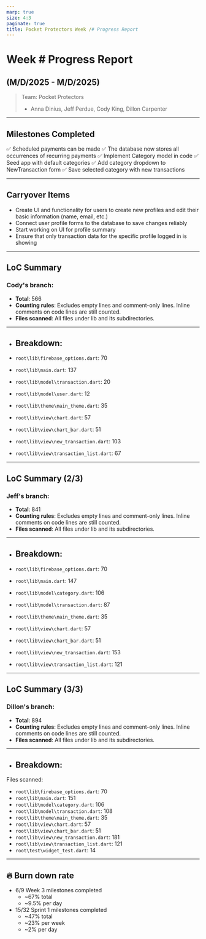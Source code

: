 ```yaml
---
marp: true
size: 4:3
paginate: true
title: Pocket Protectors Week /# Progress Report
---
```


# Week # Progress Report

## (M/D/2025 - M/D/2025)

> Team: Pocket Protectors
>
> - Anna Dinius, Jeff Perdue, Cody King, Dillon Carpenter

---

## Milestones Completed

✅ Scheduled payments can be made
✅ The database now stores all occurrences of recurring payments
✅ Implement Category model in code
✅ Seed app with default categories
✅ Add category dropdown to NewTransaction form
✅ Save selected category with new transactions

---

## Carryover Items

- Create UI and functionality for users to create new profiles and edit their basic information (name, email, etc.)
- Connect user profile forms to the database to save changes reliably
- Start working on UI for profile summary
- Ensure that only transaction data for the specific profile logged in is showing

---

## LoC Summary

### Cody's branch:

- **Total**: 566
- **Counting rules**: Excludes empty lines and comment-only lines. Inline comments on code lines are still counted.
- **Files scanned**: All files under lib and its subdirectories.

---

- ## Breakdown:

- `root\lib\firebase_options.dart`: 70
- `root\lib\main.dart`: 137
- `root\lib\model\transaction.dart`: 20
- `root\lib\model\user.dart`: 12
- `root\lib\theme\main_theme.dart`: 35
- `root\lib\view\chart.dart`: 57
- `root\lib\view\chart_bar.dart`: 51
- `root\lib\view\new_transaction.dart`: 103
- `root\lib\view\transaction_list.dart`: 67

---

## LoC Summary (2/3)

### Jeff's branch:

- **Total**: 841
- **Counting rules**: Excludes empty lines and comment-only lines. Inline comments on code lines are still counted.
- **Files scanned**: All files under lib and its subdirectories.

---

- ## Breakdown:

- `root\lib\firebase_options.dart`: 70
- `root\lib\main.dart`: 147
- `root\lib\model\category.dart`: 106
- `root\lib\model\transaction.dart`: 87
- `root\lib\theme\main_theme.dart`: 35
- `root\lib\view\chart.dart`: 57
- `root\lib\view\chart_bar.dart`: 51
- `root\lib\view\new_transaction.dart`: 153
- `root\lib\view\transaction_list.dart`: 121

---

## LoC Summary (3/3)

### Dillon's branch:

- **Total**: 894
- **Counting rules**: Excludes empty lines and comment-only lines. Inline comments on code lines are still counted.
- **Files scanned**: All files under lib and its subdirectories.

---

- ## Breakdown:

Files scanned:

- `root\lib\firebase_options.dart`: 70
- `root\lib\main.dart`: 151
- `root\lib\model\category.dart`: 106
- `root\lib\model\transaction.dart`: 108
- `root\lib\theme\main_theme.dart`: 35
- `root\lib\view\chart.dart`: 57
- `root\lib\view\chart_bar.dart`: 51
- `root\lib\view\new_transaction.dart`: 181
- `root\lib\view\transaction_list.dart`: 121
- `root\test\widget_test.dart`: 14

---

## 🔥 Burn down rate

- 6/9 Week 3 milestones completed
  - ~67% total
  - ~9.5% per day
- 15/32 Sprint 1 milestones completed
  - ~47% total
  - ~23% per week
  - ~2% per day
